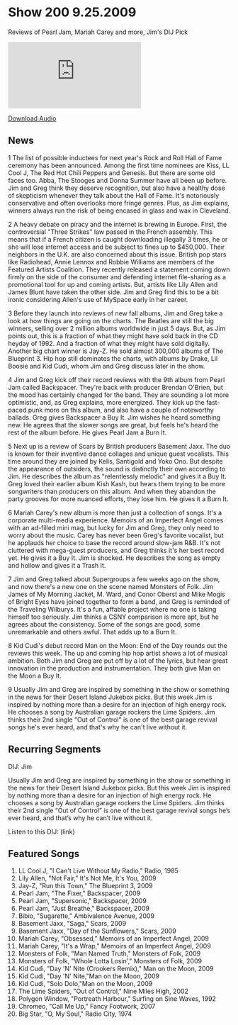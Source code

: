 # Show 200 9.25.2009
 Reviews of Pearl Jam, Mariah Carey and more, Jim's DIJ Pick

![main image](http://www.soundopinions.org/main%20image/x.php)

[Download Audio](http://audio.soundopinions.org/streams/2009/09/so_20090925.m3u)

## News
1 The list of possible inductees for next year's Rock and Roll Hall of Fame ceremony has been announced. Among the first time nominees are Kiss, LL Cool J, The Red Hot Chili Peppers and Genesis. But there are some old faces too. Abba, The Stooges and Donna Summer have all been up before. Jim and Greg think they deserve recognition, but also have a healthy dose of skepticism whenever they talk about the Hall of Fame. It's notoriously conservative and often overlooks more fringe genres. Plus, as Jim explains, winners always run the risk of being encased in glass and wax in Cleveland.

2 A heavy debate on piracy and the internet is brewing in Europe. First, the controversial "Three Strikes" law passed in the French assembly. This means that if a French citizen is caught downloading illegally 3 times, he or she will lose internet access and be subject to fines up to $450,000. Their neighbors in the U.K. are also concerned about this issue. British pop stars like Radiohead, Annie Lennox and Robbie Williams are members of the Featured Artists Coalition. They recently released a statement coming down firmly on the side of the consumer and defending internet file-sharing as a promotional tool for up and coming artists. But, artists like Lily Allen and James Blunt have taken the other side. Jim and Greg find this to be a bit ironic considering Allen's use of MySpace early in her career.

3 Before they launch into reviews of new fall albums, Jim and Greg take a look at how things are going on the charts. The Beatles are still the big winners, selling over 2 million albums worldwide in just 5 days. But, as Jim points out, this is a fraction of what they might have sold back in the CD heyday of 1992. And a fraction of what they might have sold digitally. Another big chart winner is Jay-Z. He sold almost 300,000 albums of The Blueprint 3. Hip hop still dominates the charts, with albums by Drake, Lil Boosie and Kid Cudi, whom Jim and Greg discuss later in the show.

4 Jim and Greg kick off their record reviews with the 9th album from Pearl Jam called Backspacer. They're back with producer Brendan O'Brien, but the mood has certainly changed for the band. They are sounding a lot more optimistic, and, as Greg explains, more energized. They kick up the fast-paced punk more on this album, and also have a couple of noteworthy ballads. Greg gives Backspacer a Buy It. Jim wishes he heard something new. He agrees that the slower songs are great, but feels he's heard the rest of the album before. He gives Pearl Jam a Burn It.

5 Next up is a review of Scars by British producers Basement Jaxx. The duo is known for their inventive dance collages and unique guest vocalists. This time around they are joined by Kelis, Santigold and Yoko Ono. But despite the appearance of outsiders, the sound is distinctly their own according to Jim. He describes the album as "relentlessly melodic" and gives it a Buy It. Greg loved their earlier album Kish Kash, but hears them trying to be more songwriters than producers on this album. And when they abandon the party grooves for more nuanced efforts, they lose him. He gives it a Burn It.

6 Mariah Carey's new album is more than just a collection of songs. It's a corporate multi-media experience. Memoirs of an Imperfect Angel comes with an ad-filled mini mag, but lucky for Jim and Greg, they only need to worry about the music. Carey has never been Greg's favorite vocalist, but he applauds her choice to base the record around slow-jam R&B. It's not cluttered with mega-guest producers, and Greg thinks it's her best record yet. He gives it a Buy It. Jim is shocked. He describes the song as empty and hollow and gives it a Trash It.

7 Jim and Greg talked about Supergroups a few weeks ago on the show, and now there's a new one on the scene named Monsters of Folk. Jim James of My Morning Jacket, M. Ward, and Conor Oberst and Mike Mogis of Bright Eyes have joined together to form a band, and Greg is reminded of the Traveling Wilburys. It's a fun, affable project where no one is taking himself too seriously. Jim thinks a CSNY comparison is more apt, but he agrees about the consistency. Some of the songs are good, some unremarkable and others awful. That adds up to a Burn It.

8 Kid Cudi's debut record Man on the Moon: End of the Day rounds out the reviews this week. The up and coming hip hop artist shows a lot of musical ambition. Both Jim and Greg are put off by a lot of the lyrics, but hear great innovation in the production and instrumentation. They both give Man on the Moon a Buy It.

9 Usually Jim and Greg are inspired by something in the show or something in the news for their Desert Island Jukebox picks. But this week Jim is inspired by nothing more than a desire for an injection of high energy rock. He chooses a song by Australian garage rockers the Lime Spiders. Jim thinks their 2nd single "Out of Control" is one of the best garage revival songs he's ever heard, and that's why he can't live without it.

## Recurring Segments
DIJ: Jim

Usually Jim and Greg are inspired by something in the show or something in the news for their Desert Island Jukebox picks. But this week Jim is inspired by nothing more than a desire for an injection of high energy rock. He chooses a song by Australian garage rockers the Lime Spiders. Jim thinks their 2nd single “Out of Control” is one of the best garage revival songs he’s ever heard, and that’s why he can’t live without it.

Listen to this DIJ: (link)

## Featured Songs
1. LL Cool J, "I Can't Live Without My Radio," Radio, 1985
2. Lily Allen, "Not Fair," It's Not Me, It's You, 2009
3. Jay-Z, "Run this Town," The Blueprint 3, 2009
4. Pearl Jam, "The Fixer," Backspacer, 2009
5. Pearl Jam, "Supersonic," Backspacer, 2009
6. Pearl Jam, "Just Breathe," Backspacer, 2009
7. Bibio, "Sugarette," Ambivalence Avenue, 2009
8. Basement Jaxx, "Saga," Scars, 2009
9. Basement Jaxx, "Day of the Sunflowers," Scars, 2009
10. Mariah Carey, "Obsessed," Memoirs of an Imperfect Angel, 2009
11. Mariah Carey, "It's a Wrap," Memoirs of an Imperfect Angel, 2009
12. Monsters of Folk, "Man Named Truth," Monsters of Folk, 2009
13. Monsters of Folk, "Whole Lotta Losin'," Monsters of Folk, 2009
14. Kid Cudi, "Day 'N' Nite (Crookers Remix)," Man on the Moon, 2009
15. Kid Cudi, "Day 'N' Nite,"Man on the Moon, 2009
16. Kid Cudi, "Solo Dolo,"Man on the Moon, 2009
17. The Lime Spiders, "Out of Control," Nine Miles High, 2002
18. Polygon Window, "Portreath Harbour," Surfing on Sine Waves, 1992
19. Chromeo, "Call Me Up," Fancy Footwork, 2007
20. Big Star, "O, My Soul," Radio City, 1974

